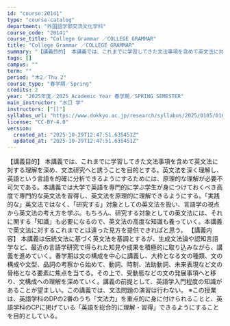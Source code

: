 ```yaml
---
id: "course:20141"
type: "course-catalog"
department: "外国語学部交流文化学科"
course_code: "20141"
course_title: "College Grammar ／COLLEGE GRAMMAR"
title: "College Grammar ／COLLEGE GRAMMAR"
summary: "【講義目的】 本講義では、これまでに学習してきた文法事項を含めて英文法に対する理解を深め、文法研究へと誘うことを目的とする。英文法を深く理解し、英語という言語を的確に分析できるようにするためには、原理的な理解が必要不可欠である。本講義では大…"
tags: []
campus: ""
term: ""
period: "木2／Thu 2"
course_type: "春学期／Spring"
credits: 2
year: "2025年度／2025 Academic Year 春学期／SPRING SEMESTER"
main_instructor: "水口 学"
instructors: ["[]"]
syllabus_url: "https://www.dokkyo.ac.jp/research/syllabus/2025/0105/0105_20141_ja_JP.html"
license: "CC-BY-4.0"
version:
  created_at: "2025-10-29T12:47:51.635451Z"
  updated_at: "2025-10-29T12:47:51.635451Z"
---
```

【講義目的】 本講義では、これまでに学習してきた文法事項を含めて英文法に対する理解を深め、文法研究へと誘うことを目的とする。英文法を深く理解し、英語という言語を的確に分析できるようにするためには、原理的な理解が必要不可欠である。本講義では大学で英語を専門的に学ぶ学生が身につけておくべき高度で専門的な英文法を習得し、英文法を原理的に理解できるようにする。「実践的な」英文法ではなく、「研究する」対象としての英文法を扱い、言語学の視点から英文法の考え方を学ぶ。もちろん、研究する対象としての英文法には、それに関する「知識」も必要になるので、英文法の高度な知識も養っていく。本講義で英文法に対するこれまでとは違った見方を提供できればと思う。 【講義内容】 本講義は伝統文法に基づく英文法を基調とするが、生成文法論や認知言語学など、最近の言語学研究で得られた知見や成果を積極的に取り込みながら、講義を進めていく。春学期は文の構成を中心に講義し、大枠となる文の種類、文の構成や文型、品詞の考察から始めて、動詞、時制、法助動詞、未来表現など文の骨格となる要素に焦点を当てる。その上で、受動態などの文の発展事項へと移り、文構成への理解を深めていく。講義の前提として、英語学入門程度の知識があることが望ましい。この講義では、文法問題の演習は行わない。 ※この授業は、英語学科のDPの2番のうち「文法力」を重点的に身に付けられることと、英語学科のCPに掲げている「英語を総合的に理解・習得」できるようにすることを目的としている。
